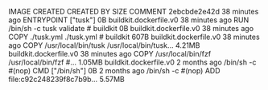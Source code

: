 IMAGE CREATED CREATED BY SIZE COMMENT
2ebcbde2e42d 38 minutes ago ENTRYPOINT ["tusk"] 0B buildkit.dockerfile.v0
<missing> 38 minutes ago RUN /bin/sh -c tusk validate # buildkit 0B buildkit.dockerfile.v0
<missing> 38 minutes ago COPY ./tusk.yml ./tusk.yml # buildkit 607B buildkit.dockerfile.v0
<missing> 38 minutes ago COPY /usr/local/bin/tusk /usr/local/bin/tusk… 4.21MB buildkit.dockerfile.v0
<missing> 38 minutes ago COPY /usr/local/bin/fzf /usr/local/bin/fzf #… 1.05MB buildkit.dockerfile.v0
<missing> 2 months ago /bin/sh -c #(nop) CMD ["/bin/sh"] 0B
<missing> 2 months ago /bin/sh -c #(nop) ADD file:c92c248239f8c7b9b… 5.57MB
